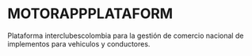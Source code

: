 # MOTORAPPPLATAFORM
Plataforma interclubescolombia para la gestión de comercio nacional de implementos para vehiculos y conductores.
